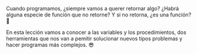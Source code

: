Cuando programamos, ¿siempre vamos a querer retornar algo? ¿Habrá alguna especie de función que no retorne? Y si no retorna, ¿es una función? :thinking:

En esta lección vamos a conocer a las variables y los procedimientos, dos herramientas que nos van a pemitir solucionar nuevos tipos problemas y hacer programas más complejos. :sunglasses: